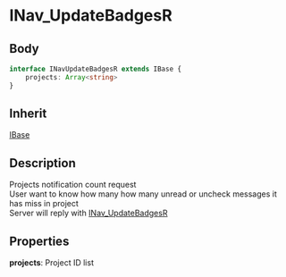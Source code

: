 # INav_UpdateBadgesR

## Body

```typescript
interface INavUpdateBadgesR extends IBase {
    projects: Array<string>
}
```

## Inherit

[IBase](./../../base/IBase.md)

## Description

Projects notification count request\
User want to know how many how many unread or uncheck messages it has miss in project\
Server will reply with [INav_UpdateBadgesR](./../../client/nav/INav_UpdateBadges.md)

## Properties

**projects**: Project ID list